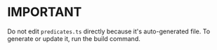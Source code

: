 # IMPORTANT

Do not edit ``predicates.ts`` directly because it's auto-generated file. To generate or update it, run the build command.
